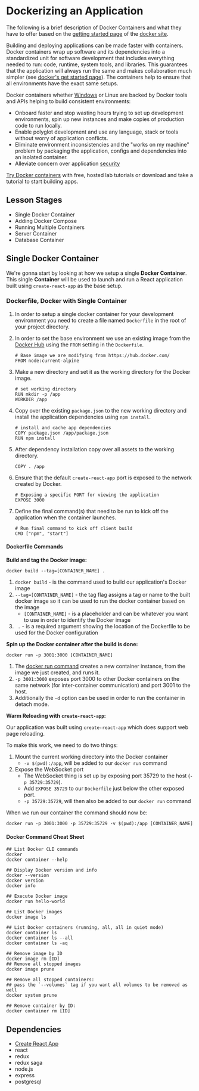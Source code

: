 # Dockerizing an Application

The following is a brief description of Docker Containers and what they have to offer based on the [getting started page](https://www.docker.com/get-started) of the [docker site](https://www.docker.com).

Building and deploying applications can be made faster with containers. Docker containers wrap up software and its dependencies into a standardized unit for software development that includes everything needed to run: code, runtime, system tools, and libraries. This guarantees that the application will always run the same and makes collaboration much simpler (see [docker's get started page](https://www.docker.com/get-started)). The containers help to ensure that all environments have the exact same setups.

Docker containers whether [Windows](https://www.docker.com/products/windows-containers) or Linux are backed by Docker tools and APIs helping to build consistent environments:

- Onboard faster and stop wasting hours trying to set up development environments, spin up new instances and make copies of production code to run locally.
- Enable polyglot development and use any language, stack or tools without worry of application conflicts.
- Eliminate environment inconsistencies and the "works on my machine" problem by packaging the application, configs and dependencies into an isolated container.
- Alleviate concern over application [security](https://www.docker.com/products/security)

[Try Docker containers](https://www.docker.com/get-started) with free, hosted lab tutorials or download and take a tutorial to start building apps.


## Lesson Stages

- Single Docker Container
- Adding Docker Compose
- Running Multiple Containers
- Server Container
- Database Container


## Single Docker Container

We're gonna start by looking at how we setup a single **Docker Container**. This single **Container** will be used to launch and run a React application built using `create-react-app` as the base setup.


### Dockerfile, Docker with Single Container

1. In order to setup a single docker container for your development environment you need to create a file named `Dockerfile` in the root of your project directory.

1. In order to set the base environment we use an existing image from the [Docker Hub](https://hub.docker.com) using the `FROM` setting in the `Dockerfile`.

    ```
    # Base image we are modifying from https://hub.docker.com/
    FROM node:current-alpine
    ```

1. Make a new directory and set it as the working directory for the Docker image.

    ```
    # set working directory
    RUN mkdir -p /app
    WORKDIR /app
    ```

1. Copy over the existing `package.json` to the new working directory and install the application dependencies using `npm install`.

    ```
    # install and cache app dependencies
    COPY package.json /app/package.json
    RUN npm install
    ```

1. After dependency installation copy over all assets to the working directory.

    ```
    COPY . /app
    ```

1. Ensure that the default `create-react-app` port is exposed to the network created by Docker.

    ```
    # Exposing a specific PORT for viewing the application
    EXPOSE 3000
    ```

1. Define the final command(s) that need to be run to kick off the application when the container launches.

    ```
    # Run final command to kick off client build
    CMD ["npm", "start"]
    ```


#### Dockerfile Commands

**Build and tag the Docker image:**

`docker build --tag=[CONTAINER_NAME] .`

1. `docker build` - is the command used to build our application's Docker image
1. `--tag=[CONTAINER_NAME]` - the tag flag assigns a tag or name to the built docker image so it can be used to run the docker container based on the image
    - `[CONTAINER_NAME]` - is a placeholder and can be whatever you want to use in order to identify the Docker image
1. ` .` - is a required argument showing the location of the Dockerfile to be used for the Docker configuration

**Spin up the Docker container after the build is done:**

`docker run -p 3001:3000 [CONTAINER_NAME]`

1. The [docker run command](https://docs.docker.com/engine/reference/commandline/run/) creates a new container instance, from the image we just created, and runs it.
1. `-p 3001:3000` exposes port 3000 to other Docker containers on the same network (for inter-container communication) and port 3001 to the host.
1. Additionally the `-d` option can be used in order to run the container in detach mode.

**Warm Reloading with `create-react-app`:**

Our application was built using `create-react-app` which does support web page reloading. 

To make this work, we need to do two things:
1. Mount the current working directory into the Docker container
    - `-v $(pwd):/app`, will be added to our `docker run` command
2. Expose the WebSocket port
    - The WebSocket thing is set up by exposing port 35729 to the host (`-p 35729:35729`).
    - Add `EXPOSE 35729` to our `Dockerfile` just below the other exposed port.
    - `-p 35729:35729`, will then also be added to our `docker run` command

When we run our container the command should now be:

`docker run -p 3001:3000 -p 35729:35729 -v $(pwd):/app [CONTAINER_NAME]`


#### Docker Command Cheat Sheet

```
## List Docker CLI commands
docker
docker container --help

## Display Docker version and info
docker --version
docker version
docker info

## Execute Docker image
docker run hello-world

## List Docker images
docker image ls

## List Docker containers (running, all, all in quiet mode)
docker container ls
docker container ls --all
docker container ls -aq

## Remove image by ID
docker image rm [ID]
## Remove all stopped images
docker image prune

## Remove all stopped containers:
## pass the `--volumes` tag if you want all volumes to be removed as well
docker system prune

## Remove container by ID:
docker container rm [ID]

```

## Dependencies

- [Create React App](https://github.com/facebook/create-react-app)
- react
- redux
- redux saga
- node.js
- express
- postgresql
